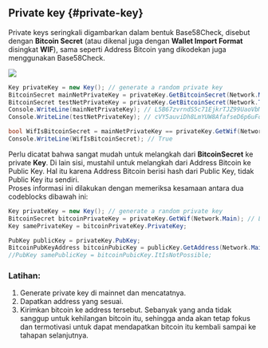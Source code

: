 ## Private key {#private-key}

Private keys seringkali digambarkan dalam bentuk Base58Check, disebut dengan **Bitcoin Secret** \(atau dikenal juga dengan **Wallet Import Format** disingkat **WIF**\), sama seperti Address Bitcoin yang dikodekan juga menggunakan Base58Check.

![](../assets/BitcoinSecret.png)

```cs
Key privateKey = new Key(); // generate a random private key
BitcoinSecret mainNetPrivateKey = privateKey.GetBitcoinSecret(Network.Main);  // get our private key for the mainnet
BitcoinSecret testNetPrivateKey = privateKey.GetBitcoinSecret(Network.TestNet);  // get our private key for the testnet
Console.WriteLine(mainNetPrivateKey); // L5B67zvrndS5c71EjkrTJZ99UaoVbMUAK58GKdQUfYCpAa6jypvn
Console.WriteLine(testNetPrivateKey); // cVY5auviDh8LmYUW8AfafseD6p6uFoZrP7GjS3rzAerpRKE9Wmuz

bool WifIsBitcoinSecret = mainNetPrivateKey == privateKey.GetWif(Network.Main);
Console.WriteLine(WifIsBitcoinSecret); // True
```

Perlu dicatat bahwa sangat mudah untuk melangkah dari **BitcoinSecret** ke private **Key**. Di lain sisi, mustahil untuk melangkah dari Address Bitcoin ke Public Key. Hal itu karena Address Bitcoin berisi hash dari Public Key, tidak Public Key itu sendiri.  
Proses informasi ini dilakukan dengan memeriksa kesamaan antara dua codeblocks dibawah ini:

```cs
Key privateKey = new Key(); // generate a random private key
BitcoinSecret bitcoinPrivateKey = privateKey.GetWif(Network.Main); // L5B67zvrndS5c71EjkrTJZ99UaoVbMUAK58GKdQUfYCpAa6jypvn
Key samePrivateKey = bitcoinPrivateKey.PrivateKey;
```

```cs
PubKey publicKey = privateKey.PubKey;
BitcoinPubKeyAddress bitcoinPubicKey = publicKey.GetAddress(Network.Main); // 1PUYsjwfNmX64wS368ZR5FMouTtUmvtmTY
//PubKey samePublicKey = bitcoinPubicKey.ItIsNotPossible;
```

### Latihan:

1. Generate private key di mainnet dan mencatatnya.
2. Dapatkan address yang sesuai.
3. Kirimkan bitcoin ke address tersebut. Sebanyak yang anda tidak sanggup untuk kehilangan bitcoin itu, sehingga anda akan tetap fokus dan termotivasi untuk dapat mendapatkan bitcoin itu kembali sampai ke tahapan selanjutnya.  

